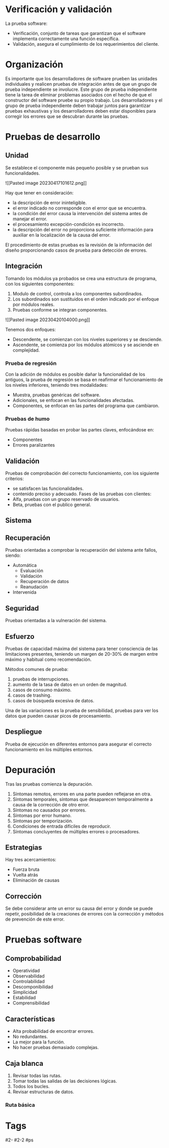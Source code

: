 # Verificación y validación 
La prueba software:
- Verificación, conjunto de tareas que garantizan que el software implementa correctamente una función específica.
- Validación, asegura el cumplimiento de los requerimientos del cliente.

# Organización
Es importante que los desarrolladores de software prueben las unidades individuales y realicen pruebas de integración antes de que un grupo de prueba independiente se involucre. Este grupo de prueba independiente tiene la tarea de eliminar problemas asociados con el hecho de que el constructor del software pruebe su propio trabajo. Los desarrolladores y el grupo de prueba independiente deben trabajar juntos para garantizar pruebas exhaustivas y los desarrolladores deben estar disponibles para corregir los errores que se descubran durante las pruebas.
# Pruebas de desarrollo
## Unidad
Se establece el componente más pequeño posible y se prueban sus funcionalidades.

![[Pasted image 20230417101612.png]]

Hay que tener en consideración:
-  la descripción de error ininteligible.
- el error indicado no corresponde con el error que se encuentra.
- la condición del error causa la intervención del sistema antes de manejar el error.
- el procesamiento excepción-condición es incorrecto.
- la descripción del error no proporciona suficiente información para  auxiliar en la localización de la causa del error.

El procedimiento de estas pruebas es la revisión de la información del diseño proporcionando casos de prueba para detección de errores.
## Integración
Tomando los módulos ya probados se crea una estructura de programa, con los siguientes componentes:
1. Modulo de control, controla a los componentes subordinados.
2. Los subordinados son sustituidos en el orden indicado por el enfoque por módulos reales.
3. Pruebas conforme se integran componentes.

![[Pasted image 20230420104000.png]]

Tenemos dos enfoques:
- Descendente, se comienzan con los niveles superiores y se desciende.
- Ascendente, se comienza por los módulos atómicos y se asciende en complejidad.

### Prueba de regresión
Con la adición de módulos es posible dañar la funcionalidad de los antiguos, la prueba de regresión se basa en reafirmar el funcionamiento de los niveles inferiores, teniendo tres modalidades:
- Muestra, pruebas genéricas del software.
- Adicionales, se enfocan en las funcionalidades afectadas.
- Componentes, se enfocan en las partes del programa que cambiaron.

### Pruebas de humo
Pruebas rápidas basadas en probar las partes claves, enfocándose en:
- Componentes
- Errores paralizantes

## Validación
Pruebas de comprobación del correcto funcionamiento, con los siguiente criterios:
- se satisfacen las funcionalidades.
- contenido preciso y adecuado.
Fases de las pruebas con clientes:
- Alfa, pruebas con un grupo reservado de usuarios.
- Beta, pruebas con el publico general.

## Sistema
## Recuperación
Pruebas orientadas a comprobar la recuperación del sistema ante fallos, siendo:
- Automática
	- Evaluación
	- Validación
	- Recuperación de datos
	- Reanudación
- Intervenida

## Seguridad
Pruebas orientadas a la vulneración del sistema.
## Esfuerzo
Pruebas de capacidad máxima del sistema para tener consciencia de las limitaciones presentes, teniendo un margen de 20-30% de margen entre máximo y habitual como recomendación.

Métodos comunes de prueba:
1. pruebas de interrupciones.
2. aumento de la tasa de datos en un orden de magnitud.
3. casos de consumo máximo.
4. casos de trashing.
5. casos de búsqueda excesiva de datos.

Una de las variaciones es la prueba de sensibilidad, pruebas para ver los datos que pueden causar picos de procesamiento.
## Despliegue
Prueba de ejecución en  diferentes entornos para asegurar el correcto funcionamiento en los múltiples entornos.
# Depuración
Tras las pruebas comienza la depuración.
1. Síntomas remotos, errores en una parte pueden reflejarse en otra.
2. Síntomas temporales, síntomas que desaparecen temporalmente a causa de la corrección de otro error.
3. Síntomas no causados por errores.
4. Síntomas por error humano.
5. Síntomas por temporización.
6. Condiciones de entrada difíciles de reproducir.
7. Síntomas concluyentes de múltiples errores o procesadores.

## Estrategias
Hay tres acercamientos:
- Fuerza bruta
- Vuelta atrás
- Eliminación de causas

## Corrección
Se debe considerar ante un error su causa del error y donde se puede repetir, posibilidad de la creaciones de errores con la corrección y métodos de prevención de este error.
# Pruebas software
## Comprobabilidad
- Operatividad
- Observabilidad
- Controlabilidad
- Descomponibilidad
- Simplicidad
- Estabilidad
- Comprensibilidad

## Características
- Alta probabilidad de encontrar errores.
- No redundantes.
- La mejor para la función.
- No hacer pruebas demasiado complejas.

## Caja blanca
1. Revisar todas las rutas.
2. Tomar todas las salidas de las decisiones lógicas.
3. Todos los bucles.
4. Revisar estructuras de datos.

### Ruta básica

# Tags
#2- 
#2-2 
#ps 